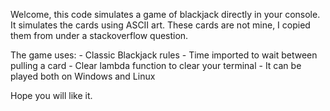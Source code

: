 Welcome, this code simulates a game of blackjack directly in your console.
It simulates the cards using ASCII art. These cards are not mine, I copied them from under a stackoverflow question. 

The game uses:
            - Classic Blackjack rules
            - Time imported to wait between pulling a card
            - Clear lambda function to clear your terminal
            - It can be played both on Windows and Linux

Hope you will like it.
